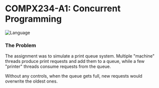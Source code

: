 # COMPX234-A1: Concurrent Programming

![Language](https://img.shields.io/badge/Language-Java-blue.svg)

### The Problem

The assignment was to simulate a print queue system. Multiple "machine" threads produce print requests and add them to a queue, while a few "printer" threads consume requests from the queue.

Without any controls, when the queue gets full, new requests would overwrite the oldest ones.
